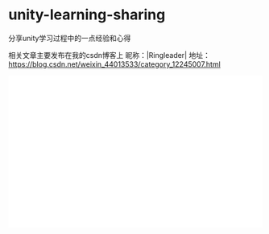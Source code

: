 # unity-learning-sharing
分享unity学习过程中的一点经验和心得

相关文章主要发布在我的csdn博客上 昵称：|Ringleader| 地址：https://blog.csdn.net/weixin_44013533/category_12245007.html

![test图片](test.png)
